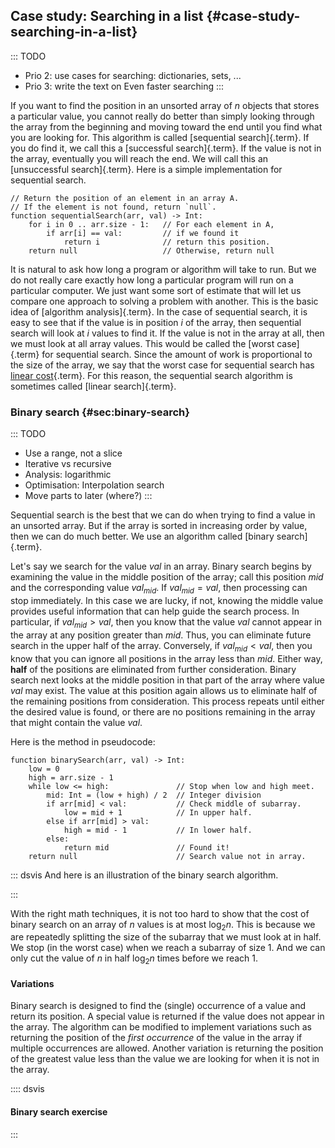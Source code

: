 
## Case study: Searching in a list {#case-study-searching-in-a-list}

::: TODO
- Prio 2: use cases for searching: dictionaries, sets, ...
- Prio 3: write the text on Even faster searching
:::

If you want to find the position in an unsorted array of $n$ objects
that stores a particular value, you cannot really do better than simply
looking through the array from the beginning and moving toward the end
until you find what you are looking for. This algorithm is called
[sequential search]{.term}. If you do find it,
we call this a [successful search]{.term}. If
the value is not in the array, eventually you will reach the end. We
will call this an [unsuccessful search]{.term}.
Here is a simple implementation for sequential search.

    // Return the position of an element in an array A.
    // If the element is not found, return `null`.
    function sequentialSearch(arr, val) -> Int:
        for i in 0 .. arr.size - 1:   // For each element in A,
            if arr[i] == val:         // if we found it
                return i              // return this position.
        return null                   // Otherwise, return null

It is natural to ask how long a program or algorithm will take to run.
But we do not really care exactly how long a particular program will run
on a particular computer. We just want some sort of estimate that will
let us compare one approach to solving a problem with another. This is
the basic idea of [algorithm analysis]{.term}.
In the case of sequential search, it is easy to see that if the value is
in position $i$ of the array, then sequential search will look at $i$
values to find it. If the value is not in the array at all, then we must
look at all array values. This would be called
the [worst case]{.term} for sequential search.
Since the amount of work is proportional to the size of the array, we say that the worst
case for sequential search has
[linear cost](#linear-growth-rate){.term}. For
this reason, the sequential search algorithm is sometimes called
[linear search]{.term}.

### Binary search {#sec:binary-search}

::: TODO
- Use a range, not a slice
- Iterative vs recursive
- Analysis: logarithmic
- Optimisation: Interpolation search
- Move parts to later (where?)
:::

Sequential search is the best that we can do when trying to find a value
in an unsorted array. But if the array is sorted in increasing order
by value, then we can do much better. We use an algorithm called
[binary search]{.term}.

<!--
::: note
*Note*: It seems to be really "obvious" that sequential search is the
best that you can do on an unsorted array. But writing a convincing
proof that no algorithm could ever be discovered that is better is
surprisingly difficult. This is an example of a
[lower bounds proof]{.term} to find the cost
for the best possible [algorithm]{.term} to
solve the [problem]{.term} of search in an
unsorted array.
:::
-->

Let's say we search for the value $val$ in an array.
Binary search begins by examining the value in the middle position of the array; call this position $mid$ and the corresponding value $val_{mid}$.
If $val_{mid} = val$, then processing can stop immediately.
In this case we are lucky, if not, knowing the middle value provides useful information that can help guide the search process.
In particular, if $val_{mid} > val$, then you know that the value $val$ cannot appear in the array at any position greater than $mid$.
Thus, you can eliminate future search in the upper half of the array.
Conversely, if $val_{mid} < val$, then you know that you can ignore all positions in the array less than $mid$.
Either way, **half** of the positions are eliminated from further consideration.
Binary search next looks at the middle position in that part of the array where value $val$ may exist.
The value at this position again allows us to eliminate half of the remaining positions from consideration.
This process repeats until either the desired value is found, or there are no positions remaining in the array that might contain the value $val$.

Here is the method in pseudocode:

    function binarySearch(arr, val) -> Int:
        low = 0
        high = arr.size - 1
        while low <= high:               // Stop when low and high meet.
            mid: Int = (low + high) / 2  // Integer division
            if arr[mid] < val:           // Check middle of subarray.
                low = mid + 1            // In upper half.
            else if arr[mid] > val:
                high = mid - 1           // In lower half.
            else:
                return mid               // Found it!
        return null                      // Search value not in array.

::: dsvis
And here is an illustration of the binary search algorithm.

<inlineav id="binarySearchCON" src="Searching/binarySearchCON.js" name="Binary Search Algorithm Slideshow" links="Searching/binarySearchCON.css"/>
:::

With the right math techniques, it is not too hard to show that the cost of binary search on an array of $n$ values is at most $\log_2 n$.
This is because we are repeatedly splitting the size of the subarray that we must look at in half.
We stop (in the worst case) when we reach a subarray of size 1.
And we can only cut the value of $n$ in half $\log_2 n$ times before we reach 1.

<!--
::: note
*Note*: It is possible to [prove](#search-lower-bound){.term}
that binary search is the most efficient algorithm
possible in the worst case when searching in a sorted array. This is
even more difficult than proving that sequential search is the most
efficient algorithm possible on an unsorted array.
:::
-->

#### Variations

Binary search is designed to find the (single) occurrence of a value and return its position.
A special value is returned if the value does not appear in the array.
The algorithm can be modified to implement variations such as returning the position of the _first occurrence_ of the value in the array if multiple occurrences are allowed.
Another variation is returning the position of the greatest value less than the value we are looking for when it is not in the array.

:::: dsvis
#### Binary search exercise

<avembed id="binarySearchPRO" src="Searching/binarySearchPRO.html" type="pe" name="Binary Search Proficiency Exercise"/>
:::

<!--
### Even faster searching

::: TODO
- e.g. library search
- e.g. searching for numbers: use an array
- use a hash function -> see the hashing chapter
:::
-->
